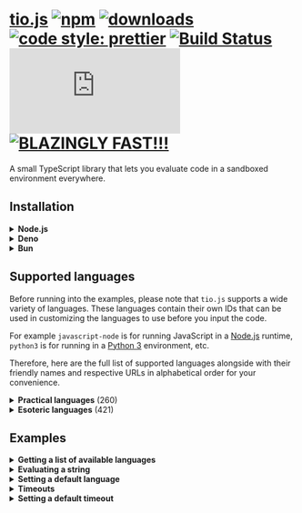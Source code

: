 # [tio.js][npm-url] [![npm][npm-image]][npm-url] [![downloads][downloads-image]][downloads-url] [![code style: prettier][prettier-image]][prettier-url] [![Build Status][ci-image]][ci-url] [![license][github-license-image]][github-license-url] [![BLAZINGLY FAST!!!][blazingly-fast-image]][blazingly-fast-url]

[npm-image]: https://img.shields.io/npm/v/tio.js.svg?style=flat-square
[npm-url]: https://npmjs.org/package/tio.js
[downloads-image]: https://img.shields.io/npm/dm/tio.js.svg?style=flat-square
[downloads-url]: https://npmjs.org/package/tio.js
[prettier-image]: https://img.shields.io/badge/code_style-prettier-ff69b4.svg?style=flat-square
[prettier-url]: https://github.com/prettier/prettier
[ci-image]: https://github.com/null8626/tio.js/workflows/CI/badge.svg
[ci-url]: https://github.com/null8626/tio.js/actions/workflows/CI.yml
[github-license-image]: https://img.shields.io/npm/l/tio.js?style=flat-square
[github-license-url]: https://github.com/null8626/tio.js/blob/master/LICENSE
[blazingly-fast-image]: https://img.shields.io/badge/speed-BLAZINGLY%20FAST!!!%20%F0%9F%94%A5%F0%9F%9A%80%F0%9F%92%AA%F0%9F%98%8E-brightgreen.svg?style=flat-square
[blazingly-fast-url]: https://twitter.com/acdlite/status/974390255393505280

A small TypeScript library that lets you evaluate code in a sandboxed environment everywhere.

## Installation

<details>
<summary><b>Node.js</b></summary>

In your shell:

```console
$ npm install tio.js
```

In your code:

```js
import tio from 'tio.js'
```

</details>
<details>
<summary><b>Deno</b></summary>

In your code:

```js
import tio from 'npm:tio.js'
```

</details>
<details>
<summary><b>Bun</b></summary>

In your shell:

```console
$ bun install tio.js
```

In your code:

```js
import tio from 'tio.js'
```

</details>

## Supported languages

Before running into the examples, please note that `tio.js` supports a wide variety of languages. These languages contain their own IDs that can be used in customizing the languages to use before you input the code.

For example `javascript-node` is for running JavaScript in a [Node.js](https://nodejs.org) runtime, `python3` is for running in a [Python 3](https://docs.python.org/3/) environment, etc.

Therefore, here are the full list of supported languages alongside with their friendly names and respective URLs in alphabetical order for your convenience.

<details>
<summary><b>Practical languages</b> (260)</summary>

| ID | Name |
|---|---|
| `abc` | [ABC](https://homepages.cwi.nl/~steven/abc/) |
| `abc-assembler` | [ABC-assembler](https://github.com/Ourous/abc-wrapper-linux) |
| `ada-gnat` | [Ada (GNAT)](https://www.gnu.org/software/gnat/) |
| `agda` | [Agda](http://wiki.portal.chalmers.se/agda) |
| `algol68g` | [ALGOL 68 (Genie)](https://jmvdveer.home.xs4all.nl/algol.html) |
| `aliceml` | [Alice ML](https://github.com/aliceml/aliceml) |
| `apl-dyalog` | [APL (Dyalog Unicode)](https://www.dyalog.com/) |
| `apl-dyalog-classic` | [APL (Dyalog Classic)](https://www.dyalog.com/) |
| `apl-dyalog-extended` | [APL (Dyalog Extended)](https://github.com/abrudz/dyalog-apl-extended) |
| `apl-dzaima` | [APL (dzaima/APL)](https://github.com/dzaima/APL) |
| `apl-ngn` | [APL (ngn/apl)](https://gitlab.com/n9n/apl) |
| `appleseed` | [Appleseed](https://github.com/dloscutoff/appleseed) |
| `asperix` | [ASPeRiX](https://github.com/TryItOnline/asperix) |
| `assembly-as` | [Assembly (as, x64, Linux)](https://sourceware.org/binutils/docs/as/index.html) |
| `assembly-fasm` | [Assembly (fasm, x64, Linux)](https://flatassembler.net/) |
| `assembly-gcc` | [Assembly (gcc, x64, Linux)](https://gcc.gnu.org/) |
| `assembly-jwasm` | [Assembly (JWasm, x64, Linux)](https://github.com/JWasm/JWasm) |
| `assembly-nasm` | [Assembly (nasm, x64, Linux)](http://www.nasm.us/) |
| `ats2` | [ATS2](https://sourceforge.net/projects/ats2-lang/) |
| `attache` | [Attache](https://github.com/ConorOBrien-Foxx/Attache) |
| `awk` | [AWK](https://www.gnu.org/software/gawk/manual/gawk.html) |
| `bash` | [Bash](https://www.gnu.org/software/bash/) |
| `bc` | [bc](https://www.gnu.org/software/bc/manual/html_mono/bc.html) |
| `beanshell` | [BeanShell](http://www.beanshell.org/) |
| `boo` | [Boo](http://boo-lang.org/) |
| `bosh` | [bosh](http://schilytools.sourceforge.net/bosh.html) |
| `bracmat` | [Bracmat](https://github.com/BartJongejan/Bracmat) |
| `brat` | [Brat](https://github.com/presidentbeef/brat) |
| `c-clang` | [C (clang)](http://clang.llvm.org/) |
| `c-gcc` | [C (gcc)](https://gcc.gnu.org/) |
| `c-tcc` | [C (tcc)](http://savannah.nongnu.org/projects/tinycc) |
| `caboose` | [Caboose](https://github.com/CabooseLang/Caboose) |
| `cakeml` | [CakeML](https://cakeml.org/) |
| `calc2` | [calc (TTK)](http://ciar.org/ttk/codecloset/calc/) |
| `ceylon` | [Ceylon](https://ceylon-lang.org/) |
| `charm` | [Charm](https://github.com/Aearnus/charm) |
| `chapel` | [Chapel](http://chapel.cray.com/) |
| `checkedc` | [Checked C](https://github.com/Microsoft/checkedc) |
| `cheddar` | [Cheddar](http://cheddar.vihan.org/) |
| `cil-mono` | [CIL (Mono IL assembler)](http://www.mono-project.com/docs/tools+libraries/tools/monodis/) |
| `cixl` | [cixl](https://github.com/basic-gongfu/cixl) |
| `clean` | [Clean](https://github.com/Ourous/curated-clean-linux) |
| `clips` | [CLIPS](http://www.clipsrules.net/) |
| `clisp` | [Common Lisp](http://www.clisp.org/) |
| `clojure` | [Clojure](https://clojure.org/) |
| `cobol-gnu` | [COBOL (GNU)](https://sourceforge.net/projects/open-cobol/) |
| `cobra` | [Cobra](http://cobra-language.com/) |
| `coconut` | [Coconut](http://coconut-lang.org/) |
| `coffeescript` | [CoffeeScript 1](http://coffeescript.org/) |
| `coffeescript2` | [CoffeeScript 2](http://coffeescript.org/) |
| `cpp-clang` | [C++ (clang)](http://clang.llvm.org/) |
| `cpp-gcc` | [C++ (gcc)](https://gcc.gnu.org/) |
| `cpy` | [CPY](https://github.com/vrsperanza/CPY) |
| `cryptol` | [Cryptol](https://www.cryptol.net/) |
| `crystal` | [Crystal](https://crystal-lang.org) |
| `cs-core` | [C# (.NET Core)](https://www.microsoft.com/net/core/platform) |
| `cs-csc` | [C# (Visual C# Compiler)](http://www.mono-project.com/docs/about-mono/releases/5.0.0/#csc) |
| `cs-csi` | [C# (Visual C# Interactive Compiler)](http://www.mono-project.com/docs/about-mono/releases/5.0.0/#csc) |
| `cs-mono` | [C# (Mono C# compiler)](http://www.mono-project.com/docs/about-mono/languages/csharp/) |
| `cs-mono-shell` | [C# (Mono C# Shell)](http://www.mono-project.com/docs/tools+libraries/tools/repl/) |
| `curry-pakcs` | [Curry (PAKCS)](https://www.informatik.uni-kiel.de/~pakcs/) |
| `curry-sloth` | [Curry (Sloth)](http://babel.ls.fi.upm.es/research/Sloth/) |
| `cyclone` | [Cyclone](http://cyclone.thelanguage.org/) |
| `d` | [D](https://dlang.org/) |
| `dafny` | [Dafny](https://github.com/Microsoft/dafny) |
| `dart` | [Dart](https://www.dartlang.org/) |
| `dash` | [Dash](https://wiki.debian.org/Shell) |
| `dc` | [dc](https://www.gnu.org/software/bc/manual/dc-1.05/html_mono/dc.html) |
| `dg` | [dg](https://pyos.github.io/dg/) |
| `dscript` | [DScript](https://github.com/ConorOBrien-Foxx/DScript) |
| `ec` | [eC](https://ecere.org/) |
| `ecpp-c` | [ecpp + C (gcc)](https://github.com/aaronryank/ecpp) |
| `ecpp-cpp` | [ecpp + C++ (gcc)](https://github.com/aaronryank/ecpp) |
| `dyvil` | [Dyvil](https://github.com/dyvil/dyvil) |
| `ed` | [ed](https://www.gnu.org/software/ed/) |
| `egel` | [Egel](https://github.com/egel-lang/egel) |
| `elf` | [ELF (x86/x64, Linux)](https://refspecs.linuxfoundation.org/elf/elf.pdf) |
| `elixir` | [Elixir](https://elixir-lang.org/) |
| `emacs-lisp` | [Emacs Lisp](https://www.gnu.org/software/emacs/manual/eintr.html) |
| `erlang-escript` | [Erlang (escript)](http://erlang.org/doc/man/escript.html) |
| `es` | [es](https://github.com/wryun/es-shell) |
| `euphoria3` | [Euphoria 3](http://rapideuphoria.com/index.html) |
| `euphoria4` | [Euphoria 4](https://openeuphoria.org) |
| `factor` | [Factor](https://factorcode.org/) |
| `fantom` | [Fantom](http://fantom.org/) |
| `farnsworth` | [Farnsworth](https://metacpan.org/pod/Language::Farnsworth) |
| `felix` | [Felix](https://github.com/felix-lang/felix) |
| `fish-shell` | [fish](https://fishshell.com/) |
| `focal` | [FOCAL-69](http://www.cozx.com/dpitts/) |
| `forth-gforth` | [Forth (gforth)](http://www.complang.tuwien.ac.at/forth/gforth/Docs-html/) |
| `fortran-gfortran` | [Fortran (GFortran)](https://gcc.gnu.org/fortran/) |
| `fs-core` | [F# (.NET Core)](https://www.microsoft.com/net/core/platform) |
| `fs-mono` | [F# (Mono)](http://www.mono-project.com/) |
| `funky` | [Funky](https://github.com/TehFlaminTaco/Funky) |
| `funky2` | [Funky 2](https://github.com/TehFlaminTaco/Funky2) |
| `gap` | [GAP](https://www.gap-system.org/) |
| `gema` | [Gema](http://gema.sourceforge.net/) |
| `gnuplot` | [gnuplot](http://www.gnuplot.info/) |
| `go` | [Go](https://golang.org/) |
| `granule` | [Granule](https://github.com/granule-project/granule) |
| `groovy` | [Groovy](http://groovy-lang.org/) |
| `gwion` | [Gwion](https://github.com/fennecdjay/gwion) |
| `hades` | [HadesLang](https://github.com/Azer0s/HadesLang) |
| `haskell` | [Haskell](https://www.haskell.org/) |
| `haskell-gofer` | [Haskell 1.2 (Gofer)](https://github.com/stasoid/Gofer) |
| `haskell-hugs` | [Haskell 98 (Hugs)](https://www.haskell.org/hugs) |
| `haskell-literate` | [Literate Haskell](https://www.haskell.org/onlinereport/literate.html) |
| `haxe` | [Haxe](https://haxe.org) |
| `hobbes` | [Hobbes](https://github.com/Morgan-Stanley/hobbes) |
| `huginn` | [Huginn](https://huginn.org/) |
| `hy` | [Hy](http://hylang.org/) |
| `icon` | [Icon](https://github.com/gtownsend/icon) |
| `idris` | [Idris](https://www.idris-lang.org/) |
| `ink` | [ink](https://github.com/inkle/ink) |
| `io` | [Io](http://iolanguage.org/) |
| `j` | [J](http://jsoftware.com/) |
| `jq` | [jq](https://stedolan.github.io/jq/) |
| `jx` | [Jx](http://www.2bestsystems.com/foundation/j/jx1/) |
| `java-jdk` | [Java (JDK)](http://jdk.java.net/) |
| `java-openjdk` | [Java (OpenJDK 8)](http://openjdk.java.net/) |
| `javascript-babel-node` | [JavaScript (Babel Node)](https://babeljs.io/) |
| `javascript-node` | [JavaScript (Node.js)](https://nodejs.org) |
| `javascript-spidermonkey` | [JavaScript (SpiderMonkey)](https://developer.mozilla.org/en-US/docs/Mozilla/Projects/SpiderMonkey/Releases/45) |
| `javascript-v8` | [JavaScript (V8)](https://v8.dev/) |
| `joy` | [Joy](http://www.latrobe.edu.au/humanities/research/research-projects/past-projects/joy-programming-language) |
| `julia` | [Julia 0.4](http://julialang.org/) |
| `julia1x` | [Julia 1.0](http://julialang.org/) |
| `julia5` | [Julia 0.5](http://julialang.org/) |
| `julia6` | [Julia 0.6](http://julialang.org/) |
| `julia7` | [Julia 0.7](http://julialang.org/) |
| `k-kona` | [K (Kona)](https://github.com/kevinlawler/kona) |
| `k-ngn` | [K (ngn/k)](https://bitbucket.org/ngn/k) |
| `k-ok` | [K (oK)](https://github.com/JohnEarnest/ok) |
| `koberi-c` | [Kobeři-C](https://github.com/fpeterek/Koberi-C) |
| `koka` | [Koka](https://github.com/koka-lang/koka) |
| `kotlin` | [Kotlin](https://kotlinlang.org) |
| `ksh` | [ksh](http://www.kornshell.com/) |
| `lean` | [Lean](https://leanprover.github.io/) |
| `lily` | [Lily](http://fascinatedbox.github.io/lily/) |
| `llvm` | [LLVM IR](http://llvm.org/docs/LangRef.html) |
| `lua` | [Lua](https://www.lua.org/) |
| `lua-luajit` | [Lua (LuaJIT)](https://luajit.org/) |
| `lua-openresty` | [Lua (OpenResty)](https://openresty.org/en/) |
| `m4` | [M4](https://www.gnu.org/software/m4/m4.html) |
| `make` | [Make](https://www.gnu.org/software/make/) |
| `mamba` | [Mamba](https://github.com/Gelbpunkt/mamba-lang) |
| `mathematica` | [Wolfram Language (Mathematica)](https://www.wolfram.com/wolframscript/) |
| `mathics` | [Mathics](http://mathics.github.io/) |
| `maxima` | [Maxima](http://maxima.sourceforge.net/) |
| `moonscript` | [Moonscript](https://moonscript.org) |
| `mouse` | [Mouse-79](http://mouse.davidgsimpson.com/mouse79/) |
| `mouse2002` | [Mouse-2002](http://mouse.davidgsimpson.com/mouse2002/) |
| `mouse83` | [Mouse-83](http://mouse.davidgsimpson.com/mouse83/) |
| `mumps` | [MUMPS](http://www.cs.uni.edu/~okane/) |
| `my-basic` | [MY-BASIC](https://github.com/paladin-t/my_basic) |
| `nial` | [Nial](https://github.com/danlm/QNial7) |
| `nim` | [Nim](http://nim-lang.org/) |
| `oberon-07` | [Oberon-07](https://miasap.se/obnc/) |
| `object-pascal-fpc` | [Object Pascal (FPC)](https://www.freepascal.org/) |
| `objective-c-clang` | [Objective-C (clang)](http://clang.llvm.org/) |
| `objective-c-gcc` | [Objective-C (gcc)](https://gcc.gnu.org/onlinedocs/gcc-7.1.0/gcc/Objective-C.html) |
| `occam-pi` | [occam-pi](http://projects.cs.kent.ac.uk/projects/kroc/trac/) |
| `ocaml` | [OCaml](http://www.ocaml.org/) |
| `octave` | [Octave](https://www.gnu.org/software/octave/) |
| `odin` | [Odin](https://github.com/odin-lang/Odin) |
| `osh` | [OSH](https://www.oilshell.org/) |
| `pari-gp` | [Pari/GP](http://pari.math.u-bordeaux.fr/) |
| `pascal-fpc` | [Pascal (FPC)](https://www.freepascal.org/) |
| `perl4` | [Perl 4](https://www.perl.org/) |
| `perl5` | [Perl 5](https://www.perl.org/) |
| `perl5-cperl` | [Perl 5 (cperl)](http://perl11.org/cperl/) |
| `perl6` | [Perl 6](https://github.com/nxadm/rakudo-pkg) |
| `perl6-niecza` | [Perl 6 (Niecza)](https://github.com/sorear/niecza) |
| `phoenix` | [Phoenix](https://github.com/senselogic/PHOENIX) |
| `php` | [PHP](https://php.net/) |
| `physica` | [Physica](https://github.com/Mr-Xcoder/Physica) |
| `picolisp` | [PicoLisp](http://picolisp.com/) |
| `pike` | [Pike](https://pike.lysator.liu.se/) |
| `pilot-pspilot` | [PILOT (psPILOT)](https://github.com/FreeTrav/psPILOT) |
| `pilot-rpilot` | [PILOT (RPilot)](https://github.com/TryItOnline/pilot-rpilot) |
| `pony` | [Pony](https://www.ponylang.org/) |
| `positron` | [Positron](https://github.com/alexander-liao/positron) |
| `postscript-xpost` | [PostScript (xpost)](https://github.com/luser-dr00g/xpost) |
| `powershell` | [PowerShell](https://github.com/TryItOnline/TioSetup/wiki/Powershell) |
| `powershell-core` | [PowerShell Core](https://github.com/PowerShell/PowerShell) |
| `prolog-ciao` | [Prolog (Ciao)](https://ciao-lang.org) |
| `prolog-swi` | [Prolog (SWI)](http://www.swi-prolog.org) |
| `proton` | [Proton](https://github.com/alexander-liao/proton) |
| `proton2` | [Proton 2.0](https://github.com/alexander-liao/proton-2.0) |
| `ps-core` | [P#](https://github.com/p-org/PSharp) |
| `pure` | [Pure](https://github.com/agraef/pure-lang) |
| `purescript` | [PureScript](http://www.purescript.org/) |
| `python1` | [Python 1](https://www.python.org/download/releases/1.6.1/) |
| `python2` | [Python 2](https://docs.python.org/2/) |
| `python2-cython` | [Python 2 (Cython)](http://cython.org/) |
| `python2-iron` | [Python 2 (IronPython)](http://ironpython.net) |
| `python2-jython` | [Python 2 (Jython)](http://www.jython.org) |
| `python2-pypy` | [Python 2 (PyPy)](http://pypy.org/) |
| `python3` | [Python 3](https://docs.python.org/3/) |
| `python38pr` | [Python 3.8 (pre-release)](https://docs.python.org/3.8/) |
| `python3-cython` | [Python 3 (Cython)](http://cython.org/) |
| `python3-pypy` | [Python 3 (PyPy)](http://pypy.org/) |
| `python3-stackless` | [Python 3 (Stackless)](https://github.com/stackless-dev/stackless) |
| `qs-core` | [Q#](https://docs.microsoft.com/en-us/quantum/quantum-qr-intro?view=qsharp-preview) |
| `r` | [R](https://www.r-project.org/) |
| `racket` | [Racket](https://racket-lang.org/) |
| `rad` | [RAD](https://bitbucket.org/zacharyjtaylor/rad) |
| `rapira` | [Rapira](https://github.com/freeduke33/rerap2) |
| `reason` | [Reason](https://reasonml.github.io) |
| `rebol` | [REBOL](http://www.rebol.com/) |
| `rebol3` | [REBOL 3](http://www.rebol.com/rebol3/) |
| `red` | [Red](http://www.red-lang.org) |
| `rexx` | [Rexx (Regina)](http://www.rexx.org/) |
| `ring` | [Ring](https://github.com/ring-lang/ring) |
| `rk` | [rk](https://github.com/aaronryank/rk-lang) |
| `roda` | [Röda](https://github.com/fergusq/roda) |
| `ruby` | [Ruby](https://www.ruby-lang.org/) |
| `rust` | [Rust](https://www.rust-lang.org/) |
| `scala` | [Scala](http://www.scala-lang.org/) |
| `scheme-chez` | [Chez Scheme](https://cisco.github.io/ChezScheme/) |
| `scheme-chicken` | [CHICKEN Scheme](https://www.call-cc.org/) |
| `scheme-gambit` | [Gambit Scheme (gsi)](http://gambitscheme.org) |
| `scheme-guile` | [Guile](https://www.gnu.org/software/guile/) |
| `sed` | [sed 4.2.2](https://www.gnu.org/software/sed/) |
| `sed-gnu` | [sed](https://www.gnu.org/software/sed/) |
| `sfk` | [sfk](http://stahlworks.com/dev/swiss-file-knife.html) |
| `shnap` | [Shnap](https://github.com/ShnapLang/Shnap) |
| `sidef` | [Sidef](https://github.com/trizen/sidef) |
| `simula` | [Simula (cim)](https://directory.fsf.org/wiki/Cim) |
| `sisal` | [SISAL](https://github.com/TryItOnline/sisalc) |
| `sml-mlton` | [Standard ML (MLton)](http://www.mlton.org/) |
| `snobol4` | [SNOBOL4 (CSNOBOL4)](http://www.snobol4.org/csnobol4/) |
| `spim` | [Assembly (MIPS, SPIM)](https://github.com/TryItOnline/spim) |
| `sqlite` | [SQLite](https://www.sqlite.org/) |
| `squirrel` | [Squirrel](http://www.squirrel-lang.org/) |
| `stacked` | [Stacked](https://github.com/ConorOBrien-Foxx/stacked) |
| `swift4` | [Swift](https://developer.apple.com/swift/) |
| `tcl` | [Tcl](http://tcl.tk/) |
| `tcsh` | [tcsh](http://www.tcsh.org/) |
| `templat` | [TemplAt](https://github.com/ConorOBrien-Foxx/Attache/blob/master/TemplAt.md) |
| `typescript` | [TypeScript](https://www.typescriptlang.org) |
| `ubasic` | [uBASIC](https://github.com/EtchedPixels/ubasic) |
| `ursala` | [Ursala](https://github.com/stasoid/Ursala) |
| `vala` | [Vala](https://wiki.gnome.org/Projects/Vala) |
| `vb-core` | [Visual Basic .NET (.NET Core)](https://www.microsoft.com/net/core/platform) |
| `visual-basic-net-mono` | [Visual Basic .NET (Mono)](http://www.mono-project.com/docs/about-mono/languages/visualbasic/) |
| `visual-basic-net-vbc` | [Visual Basic .NET (VBC)](http://www.mono-project.com/docs/about-mono/releases/5.12.0/#vbnet-compiler) |
| `vlang` | [V (vlang.io)](https://vlang.io) |
| `vsl` | [VSL](https://github.com/vsl-lang/VSL) |
| `wasm` | [WebAssembly (WaWrapper)](https://github.com/TryItOnline/wawrapper) |
| `wren` | [Wren](https://github.com/munificent/wren) |
| `yabasic` | [Yabasic](http://www.yabasic.de) |
| `yash` | [yash](https://yash.osdn.jp) |
| `ybc` | [B (ybc)](https://github.com/Leushenko/ybc) |
| `z3` | [Z3](https://github.com/Z3Prover/z3) |
| `zephyr` | [Zephyr](https://github.com/dloscutoff/zephyr) |
| `zig` | [Zig](https://ziglang.org/) |
| `zkl` | [zkl](http://www.zenkinetic.com/zkl.html) |
| `zoidberg` | [Zoidberg](https://metacpan.org/pod/Zoidberg) |
| `zsh` | [Zsh](https://www.zsh.org/) |

</summary>
</details>
<details>
<summary><b>Esoteric languages</b> (421)</summary>

| ID | Name |
|---|---|
| `4` | [4](https://github.com/urielieli/py-four) |
| `7` | [7](https://esolangs.org/wiki/7) |
| `33` | [33](https://github.com/TheOnlyMrCat/33) |
| `99` | [99](https://github.com/TryItOnline/99) |
| `05ab1e` | [05AB1E (legacy)](https://github.com/Adriandmen/05AB1E/tree/fb4a2ce2bce6660e1a680a74dd61b72c945e6c3b) |
| `1l-a` | [1L_a](https://github.com/TryItOnline/1L_a) |
| `1l-aoi` | [1L_AOI](https://github.com/stasoid/1L_AOI) |
| `2dfuck` | [2DFuck](https://gitlab.com/TheWastl/2DFuck) |
| `2l` | [2L](https://github.com/TryItOnline/2L) |
| `2sable` | [2sable](https://github.com/Adriandmen/2sable) |
| `3var` | [3var](https://esolangs.org/wiki/3var) |
| `a-gram` | [a-gram](https://github.com/p1xels/a-gram) |
| `a-pear-tree` | [A Pear Tree](https://esolangs.org/wiki/A_Pear_Tree) |
| `accbb` | [Acc!!](https://github.com/dloscutoff/Esolangs/tree/master/Acc!!) |
| `aceto` | [Aceto](https://github.com/aceto/aceto) |
| `actually` | [Actually](https://github.com/Mego/Seriously) |
| `adapt` | [Adapt](https://github.com/cairdcoinheringaahing/adapt) |
| `addpp` | [Add++](https://github.com/cairdcoinheringaahing/AddPlusPlus) |
| `adjust` | [ADJUST](https://github.com/TryItOnline/adjust) |
| `agony` | [Agony](https://github.com/royvanrijn/JAgony) |
| `ahead` | [Ahead](https://github.com/ajc2/ahead) |
| `aheui` | [Aheui (esotope)](https://github.com/aheui/pyaheui) |
| `alchemist` | [Alchemist](https://github.com/bforte/Alchemist) |
| `alice` | [Alice](https://github.com/m-ender/alice) |
| `alice-bob` | [Alice & Bob](https://github.com/bforte/alice-bob) |
| `alphabeta` | [AlphaBeta](https://github.com/TryItOnline/alphabeta) |
| `alphabetti-spaghetti` | [Alphabetti spaghetti](https://github.com/stasoid/Alphabetti-spaghetti) |
| `alphuck` | [Alphuck](https://github.com/TryItOnline/brainfuck) |
| `alumin` | [Alumin](https://github.com/ConorOBrien-Foxx/Alumin) |
| `amnesiac-from-minsk` | [The Amnesiac From Minsk](https://github.com/pavelbraginskiy/TheAmnesiacFromMinsk) |
| `ante` | [Ante](https://github.com/michaeldv/ante) |
| `anyfix` | [anyfix](https://github.com/alexander-liao/anyfix) |
| `arble` | [ARBLE](https://github.com/TehFlaminTaco/ARBLE) |
| `archway` | [Archway](https://github.com/TryItOnline/archway) |
| `archway2` | [Archway2](https://github.com/TryItOnline/archway) |
| `arcyou` | [Arcyóu](https://github.com/Nazek42/arcyou) |
| `arnoldc` | [ArnoldC](https://lhartikk.github.io/ArnoldC/) |
| `asciidots` | [AsciiDots](https://github.com/aaronduino/asciidots) |
| `aubergine` | [Aubergine](https://esolangs.org/wiki/Aubergine) |
| `axo` | [axo](https://esolangs.org/wiki/Axo) |
| `backhand` | [Backhand](https://github.com/GuyJoKing/Backhand) |
| `bctbww` | [Bitwise Cyclic Tag But Way Worse](https://github.com/MilkyWay90/Bitwise-Cyclic-Tag-But-Way-Worse) |
| `bctbww2` | [Bitwise Cyclic Tag But Way Worse 2.0](https://github.com/MilkyWay90/Bitwise-Cyclic-Tag-But-Way-Worse) |
| `beam` | [Beam](https://github.com/ETHproductions/beam-js) |
| `bean` | [Bean](https://github.com/patrickroberts/bean) |
| `beatnik` | [Beatnik](https://esolangs.org/wiki/Beatnik) |
| `beeswax` | [Beeswax](https://github.com/m-lohmann/BeeswaxEsolang.jl) |
| `befunge` | [Befunge-93](https://github.com/catseye/Befunge-93) |
| `befunge-93-fbbi` | [Befunge-93 (FBBI)](https://github.com/catseye/FBBI) |
| `befunge-93-mtfi` | [Befunge-93 (MTFI)](https://github.com/TryItOnline/befunge-97-mtfi) |
| `befunge-93-pyfunge` | [Befunge-93 (PyFunge)](https://pythonhosted.org/PyFunge/) |
| `befunge-96-mtfi` | [Befunge-96 (MTFI)](https://github.com/TryItOnline/befunge-97-mtfi) |
| `befunge-97-mtfi` | [Befunge-97 (MTFI)](https://github.com/TryItOnline/befunge-97-mtfi) |
| `befunge-98` | [Befunge-98 (FBBI)](https://github.com/catseye/FBBI) |
| `befunge-98-pyfunge` | [Befunge-98 (PyFunge)](https://pythonhosted.org/PyFunge/) |
| `bit` | [Bit](https://github.com/FireCubez/bit) |
| `bitbitjump` | [BitBitJump](https://github.com/TryItOnline/bitbitjump) |
| `bitch` | [bitch](https://github.com/Helen0903/bitch) |
| `bitch-bith` | [bitch (bit-h)](https://github.com/int-e/bits/tree/master/hs) |
| `bitch-shifty` | [bitch (shifty)](https://github.com/int-e/bits/tree/master/cc) |
| `bitchanger` | [BitChanger](https://github.com/TryItOnline/bitchanger) |
| `bitcycle` | [BitCycle](https://github.com/dloscutoff/esolangs/tree/master/BitCycle) |
| `bitwise` | [Bitwise](https://github.com/aaronryank/bitwise) |
| `blak` | [Black (blak)](https://github.com/TryItOnline/blak) |
| `blc` | [Binary Lambda Calculus](https://tromp.github.io/cl/cl.html) |
| `boolfuck` | [Boolfuck](https://github.com/TryItOnline/boolfuck) |
| `bot-engine` | [Bot Engine](https://github.com/SuperJedi224/Bot-Engine) |
| `brachylog` | [Brachylog v1](https://github.com/JCumin/Brachylog/releases) |
| `brachylog2` | [Brachylog](https://github.com/JCumin/Brachylog) |
| `braille` | [Braille](https://github.com/TryItOnline/braille) |
| `brain-flak` | [Brain-Flak](https://github.com/DJMcMayhem/Brain-Flak) |
| `brainbash` | [Brainbash](https://github.com/ConorOBrien-Foxx/Brainbash) |
| `brainbool` | [brainbool](https://github.com/TryItOnline/brainfuck) |
| `brainflump` | [BrainFlump](https://github.com/dylanrenwick/BrainFlump) |
| `brainfuck` | [brainfuck](https://github.com/TryItOnline/brainfuck) |
| `braingolf` | [Braingolf](https://github.com/dylanrenwick/braingolf) |
| `brainhack` | [Brain-Flak (BrainHack)](https://github.com/Flakheads/BrainHack) |
| `brainlove` | [Brainlove](https://github.com/TryItOnline/brainfuck) |
| `brainspace` | [BrainSpace](https://code.google.com/archive/p/brainspace/) |
| `brian-chuck` | [Brian & Chuck](https://github.com/m-ender/brian-chuck) |
| `broccoli` | [Broccoli](https://github.com/broccoli-lang/broccoli) |
| `bubblegum` | [Bubblegum](https://esolangs.org/wiki/Bubblegum) |
| `burlesque` | [Burlesque](https://github.com/FMNSSun/Burlesque) |
| `buzzfizz` | [BuzzFizz](https://esolangs.org/wiki/BuzzFizz) |
| `bwfuckery` | [Bitwise Fuckery](https://github.com/cairdcoinheringaahing/Bitwise-Fuckery) |
| `canvas` | [Canvas](https://github.com/dzaima/Canvas) |
| `cardinal` | [Cardinal](https://www.esolangs.org/wiki/Cardinal) |
| `carol-dave` | [Carol & Dave](https://github.com/bforte/carol-dave) |
| `carrot` | [Carrot](https://github.com/kritixilithos/Carrot) |
| `cascade` | [Cascade](https://github.com/GuyJoKing/Cascade) |
| `catholicon` | [Catholicon](https://github.com/okx-code/Catholicon) |
| `cauliflower` | [Cauliflower](https://github.com/broccoli-lang/broccoli) |
| `ceres` | [Ceres](https://github.com/alexander-liao/ceres) |
| `chain` | [Chain](https://github.com/ConorOBrien-Foxx/Chain) |
| `chef` | [Chef](http://search.cpan.org/~smueller/Acme-Chef/) |
| `changeling` | [Changeling](https://github.com/DennisMitchell/shapescript) |
| `charcoal` | [Charcoal](https://github.com/somebody1234/Charcoal) |
| `check` | [Check](https://github.com/ScratchMan544/check-lang) |
| `chip` | [Chip](https://github.com/Phlarx/chip) |
| `cinnamon-gum` | [Cinnamon Gum](https://github.com/quartata/cinnamon-gum) |
| `cjam` | [CJam](https://sourceforge.net/p/cjam) |
| `clam` | [Clam](https://github.com/dylanrenwick/Clam) |
| `commata` | [,,,](https://github.com/totallyhuman/commata) |
| `commentator` | [Commentator](https://github.com/cairdcoinheringaahing/Commentator) |
| `commercial` | [Commercial](https://github.com/TryItOnline/commercial) |
| `condit` | [Condit](https://github.com/TryItOnline/condit) |
| `convex` | [Convex](https://github.com/GamrCorps/Convex) |
| `cood` | [Cood](https://github.com/jesobreira/cood/tree/php-interpreter) |
| `corea` | [Corea](https://github.com/ConorOBrien-Foxx/Corea) |
| `cow` | [COW](https://bigzaphod.github.io/COW/) |
| `cquents` | [cQuents](https://github.com/stestoltz/cQuents) |
| `crayon` | [Crayon](https://github.com/ETHproductions/crayon) |
| `csl` | [CSL](https://github.com/jammy-dodgers/CSL) |
| `cubically` | [Cubically](https://github.com/aaronryank/cubically) |
| `cubix` | [Cubix](https://github.com/ETHproductions/cubix) |
| `curlyfrick` | [Curlyfrick](https://github.com/JonoCode9374/CFEsolang) |
| `cy` | [Cy](https://github.com/cyoce/Cy) |
| `d2` | [D2](https://github.com/ConorOBrien-Foxx/Attache/blob/master/D2.md) |
| `deadfish-` | [Deadfish~](https://github.com/TryItOnline/deadfish-) |
| `decimal` | [Decimal](https://github.com/aaronryank/Decimal) |
| `delimit` | [Del|m|t](https://github.com/MistahFiggins/Delimit) |
| `deorst` | [Deorst](https://github.com/cairdcoinheringaahing/Deorst) |
| `dirty` | [Dirty](https://github.com/Ourous/dirty) |
| `detour` | [Detour](https://github.com/cyoce/detour) |
| `dobela` | [DOBELA](https://deewiant.iki.fi/projects/dobelx64/) |
| `dobela-dobcon` | [DOBELA (dobcon)](https://github.com/stasoid/DOBELA) |
| `dodos` | [Dodos](https://github.com/DennisMitchell/dodos) |
| `dreaderef` | [Dreaderef](https://github.com/ScratchMan544/Dreaderef) |
| `drive-in-window` | [Drive-In Window](https://github.com/TryItOnline/drive-in-window) |
| `dstack` | [DStack](https://github.com/alejandrocoria/DStack) |
| `eacal` | [eacal](https://github.com/ConorOBrien-Foxx/eacal) |
| `ecndpcaalrlp` | [!@#$%^&*()_+](https://github.com/ConorOBrien-Foxx/ecndpcaalrlp) |
| `element` | [Element](https://github.com/PhiNotPi/Element) |
| `elvm-ir` | [ELVM-IR](https://github.com/shinh/elvm) |
| `emmental` | [Emmental](https://github.com/catseye/Emmental) |
| `emoji` | [Emoji](https://esolangs.org/wiki/Emoji) |
| `emoji-gramming` | [Emoji-gramming](https://github.com/TryItOnline/Emoji-gramming) |
| `emojicode` | [Emojicode 0.5](http://www.emojicode.org/) |
| `emojicode6` | [Emojicode](http://www.emojicode.org/) |
| `emojicoder` | [EmojiCoder](https://github.com/TryItOnline/EmojiCoder) |
| `emotifuck` | [emotifuck](https://github.com/Romulus10/emotif___) |
| `emotinomicon` | [Emotinomicon](https://github.com/ConorOBrien-Foxx/Emotinomicon) |
| `empty-nest` | [(())](https://esolangs.org/wiki/(())) |
| `enlist` | [Enlist](https://github.com/alexander-liao/enlist) |
| `esopunk` | [ESOPUNK](https://gitlab.com/Blacksilver/pyesopunk) |
| `eta` | [ETA](http://www.miketaylor.org.uk/tech/eta/doc/) |
| `evil` | [evil](https://web.archive.org/web/20070103000858/www1.pacific.edu/~twrensch/evil/index.html) |
| `explode` | [Explode](https://github.com/stestoltz/Explode) |
| `extended-brainfuck-type-i` | [Extended Brainfuck Type I](https://github.com/TryItOnline/brainfuck) |
| `extrac` | [ExtraC](https://github.com/ConorOBrien-Foxx/extrac) |
| `face` | [face](https://github.com/KeyboardFire/face) |
| `false` | [FALSE](https://github.com/somebody1234/FALSE) |
| `fernando` | [FerNANDo](https://esolangs.org/wiki/FerNANDo) |
| `feu` | [FEU](https://github.com/TryItOnline/feu) |
| `fimpp` | [FIM++](https://github.com/avian2/fimpp) |
| `fish` | [><>](https://esolangs.org/wiki/Fish) |
| `fission` | [Fission](https://github.com/C0deH4cker/Fission) |
| `fission2` | [Fission 2](https://github.com/C0deH4cker/Fission) |
| `flipbit` | [Flipbit](https://github.com/cairdcoinheringaahing/Flipbit) |
| `floater` | [Floater](https://github.com/Zom-B/Floater) |
| `flobnar` | [Flobnar](https://github.com/Reconcyl/flobnar) |
| `foam` | [Foam](https://github.com/Reconcyl/foam-lang) |
| `foo` | [Foo](https://esolangs.org/wiki/Foo) |
| `forget` | [Forget](https://github.com/BenjaminUrquhart/Forget) |
| `forked` | [Forked](https://github.com/aaronryank/Forked) |
| `forte` | [Forte](https://github.com/judofyr/forter) |
| `fourier` | [Fourier](https://github.com/beta-decay/Fourier) |
| `fractran` | [FRACTRAN](https://github.com/DennisMitchell/ffi) |
| `fueue` | [Fueue](https://github.com/TryItOnline/fueue) |
| `funciton` | [Funciton](https://github.com/Timwi/Funciton) |
| `functoid` | [Functoid](https://github.com/bforte/Functoid) |
| `fynyl` | [Fynyl](https://github.com/ConorOBrien-Foxx/Fynyl) |
| `gaia` | [Gaia](https://github.com/splcurran/Gaia) |
| `gaotpp` | [Gaot++](https://github.com/TryItOnline/gaotpp) |
| `geo` | [Geo](https://github.com/cairdcoinheringaahing/Orst-Geo) |
| `glypho` | [Glypho](https://web.archive.org/web/20060621185740/http://www4.ncsu.edu/~bcthomp2/glypho.txt) |
| `glypho-shorthand` | [Glypho (shorthand)](https://web.archive.org/web/20060621185740/http://www4.ncsu.edu/~bcthomp2/glypho.txt) |
| `golfish` | [Gol><>](https://github.com/Sp3000/Golfish) |
| `golfscript` | [GolfScript](http://www.golfscript.com/golfscript/) |
| `grass` | [Grass](https://github.com/TryItOnline/grass) |
| `grime` | [Grime](https://github.com/iatorm/grime) |
| `gs2` | [GS2](https://github.com/nooodl/gs2) |
| `hasm` | [hASM](https://github.com/pavelbraginskiy/hASM) |
| `haystack` | [Haystack](https://github.com/kade-robertson/haystack) |
| `hbcht` | [Half-Broken Car in Heavy Traffic](https://git.metanohi.name/hbcht.git/) |
| `hdbf` | [Hyper-Dimensional Brainfuck](https://github.com/Property404/hdbf) |
| `hexagony` | [Hexagony](https://github.com/m-ender/hexagony) |
| `hodor` | [Hodor](https://github.com/hummingbirdtech/hodor) |
| `homespring` | [Homespring](https://github.com/TryItOnline/homespring) |
| `hspal` | [Hexadecimal Stacking Pseudo-Assembly Language](https://github.com/ConorOBrien-Foxx/Hexadecimal-Stacking-Pseudo-Assembly-Language) |
| `husk` | [Husk](https://github.com/barbuz/Husk) |
| `i` | [I](https://github.com/mlochbaum/ILanguage) |
| `iag` | [iag](https://github.com/TryItOnline/iag) |
| `incident` | [Incident](https://github.com/TryItOnline/incident) |
| `intercal` | [INTERCAL](http://www.catb.org/~esr/intercal/) |
| `jael` | [JAEL](https://github.com/eduardoHoefel/JAEL) |
| `j-uby` | [J-uby](https://github.com/cyoce/J-uby) |
| `japt` | [Japt](https://github.com/ETHproductions/japt) |
| `jelly` | [Jelly](https://github.com/DennisMitchell/jelly) |
| `jellyfish` | [Jellyfish](https://github.com/iatorm/jellyfish) |
| `kavod` | [kavod](https://github.com/ConorOBrien-Foxx/kavod) |
| `keg` | [Keg](https://github.com/JonoCode9374/Keg) |
| `kipple-cipple` | [Kipple (cipple)](https://github.com/graue/esofiles/tree/master/kipple) |
| `klein` | [Klein](https://github.com/Wheatwizard/Klein) |
| `krrp` | [krrp](https://github.com/jfrech/krrp) |
| `l33t` | [l33t](https://github.com/TryItOnline/l33t) |
| `labyrinth` | [Labyrinth](https://github.com/m-ender/labyrinth) |
| `lmbm` | [Lean Mean Bean Machine](https://github.com/dylanrenwick/lmbm) |
| `lnusp` | [LNUSP](https://github.com/TryItOnline/lnusp) |
| `locksmith` | [Locksmith](https://github.com/ConorOBrien-Foxx/Locksmith) |
| `logicode` | [Logicode](https://github.com/LogicodeLang/Logicode) |
| `lolcode` | [LOLCODE](http://lolcode.org/) |
| `lost` | [Lost](https://github.com/Wheatwizard/Lost) |
| `lower` | [LOWER](https://github.com/ConorOBrien-Foxx/LOWER) |
| `ly` | [Ly](https://github.com/LyricLy/Ly) |
| `m` | [M](https://github.com/DennisMitchell/m) |
| `machinecode` | [MachineCode](https://github.com/aaronryank/MachineCode) |
| `malbolge` | [Malbolge](https://github.com/TryItOnline/malbolge) |
| `malbolge-unshackled` | [Malbolge Unshackled](https://github.com/TryItOnline/malbolge-unshackled) |
| `mariolang` | [MarioLANG](https://github.com/tomsmeding/MarioLANG) |
| `mascarpone` | [Mascarpone](https://github.com/catseye/Mascarpone) |
| `mathgolf` | [MathGolf](https://github.com/maxbergmark/mathgolf) |
| `matl` | [MATL](https://github.com/lmendo/MATL) |
| `maverick` | [Maverick](https://github.com/ConorOBrien-Foxx/Maverick) |
| `maybelater` | [MaybeLater](https://github.com/TehFlaminTaco/MaybeLater) |
| `memory-gap` | [Memory GAP](https://github.com/ConorOBrien-Foxx/memory-GAP) |
| `milambda` | [MiLambda](https://github.com/TryItOnline/MiLambda) |
| `milky-way` | [Milky Way](https://github.com/zachgates/Milky-Way) |
| `minefriff` | [MineFriff](https://github.com/JonoCode9374/Minefriff) |
| `minimal-2d` | [Minimal-2D](https://esolangs.org/wiki/Minimal-2D) |
| `miniml` | [miniML](https://github.com/feresum/acml) |
| `minkolang` | [Minkolang](https://github.com/elendiastarman/Minkolang) |
| `mirror` | [Mirror](https://github.com/alexander-liao/mirror) |
| `momema` | [Momema](https://github.com/ScratchMan544/momema) |
| `monkeys` | [Monkeys](https://github.com/TryItOnline/monkeys) |
| `moorhens` | [Moorhens](https://github.com/Wheatwizard/Moorhen/tree/v2.0-dev) |
| `mornington-crescent` | [Mornington Crescent](https://github.com/padarom/esoterpret) |
| `mu6` | [µ6](https://github.com/bforte/mu6) |
| `muriel` | [Muriel](https://github.com/catseye/Muriel) |
| `my` | [MY](https://bitbucket.org/zacharyjtaylor/my-language) |
| `nameless` | [nameless language](https://github.com/bforte/nameless-lang) |
| `nandy` | [Nandy](https://github.com/EdgyNerd/Nandy) |
| `nikud` | [Nikud](https://github.com/bary12/Nikud) |
| `neim` | [Neim](https://github.com/okx-code/Neim) |
| `neutrino` | [Neutrino](https://github.com/alexander-liao/neutrino) |
| `nhohnhehr` | [Nhohnhehr](https://github.com/catseye/Nhohnhehr) |
| `no` | [No](https://github.com/cairdcoinheringaahing/Uno-No) |
| `noether` | [Noether](https://github.com/beta-decay/Noether) |
| `nqt` | [NotQuiteThere](https://github.com/cairdcoinheringaahing/NotQuiteThere) |
| `ntfjc` | [NTFJ (NTFJC)](https://github.com/ConorOBrien-Foxx/ntfjc) |
| `numberwang` | [Numberwang](https://esolangs.org/wiki/Numberwang_(brainfuck_derivative)) |
| `oasis` | [Oasis](https://github.com/Adriandmen/Oasis) |
| `obcode` | [ObCode](https://gitlab.com/TheWastl/ObCode) |
| `ohm` | [Ohm](https://github.com/nickbclifford/Ohm/tree/v1) |
| `ohm2` | [Ohm v2](https://github.com/nickbclifford/Ohm) |
| `oml` | [OML](https://github.com/ConorOBrien-Foxx/OML) |
| `ooocode` | [oOo CODE](https://github.com/TryItOnline/brainfuck) |
| `oration` | [Oration](https://github.com/ConorOBrien-Foxx/Assorted-Programming-Languages/tree/master/oration) |
| `ork` | [ORK](https://github.com/TryItOnline/ork) |
| `orst` | [Orst](https://github.com/cairdcoinheringaahing/Orst-Geo) |
| `osabie` | [05AB1E](https://github.com/Adriandmen/05AB1E) |
| `pain-flak` | [Pain-Flak](https://github.com/Cis112233/Pain-Flak) |
| `paradoc` | [Paradoc](https://github.com/betaveros/paradoc) |
| `parenthesis-hell` | [Parenthesis Hell](https://github.com/qpliu/esolang/tree/master/ph) |
| `parenthetic` | [Parenthetic](https://github.com/cammckinnon/Parenthetic) |
| `path` | [PATH](https://sourceforge.net/projects/pathlang/) |
| `pbrain` | [pbrain](http://www.parkscomputing.com/applications/pbrain/) |
| `phooey` | [Phooey](https://github.com/ConorOBrien-Foxx/Phooey) |
| `piet` | [Piet](https://github.com/cincodenada/bertnase_npiet) |
| `pingpong` | [PingPong](https://github.com/graue/esofiles/tree/master/pingpong) |
| `pip` | [Pip](https://github.com/dloscutoff/pip) |
| `pixiedust` | [Pixiedust](https://github.com/The-Snide-Sniper/pixiedust) |
| `pl` | [pl](https://github.com/quartata/pl-lang) |
| `postl` | [PostL](https://github.com/alexander-liao/postfix-lang) |
| `prelude` | [Prelude](https://esolangs.org/wiki/Prelude) |
| `premier` | [Premier](https://github.com/ConorOBrien-Foxx/Premier) |
| `preproc` | [Preproc](https://gitlab.com/PavelBraginskiy/preproc) |
| `purple` | [Purple](https://esolangs.org/wiki/Purple) |
| `pushy` | [Pushy](https://github.com/FTcode/Pushy) |
| `puzzlang` | [Puzzlang](https://github.com/AndoDaan/EsotericLanguages/blob/master/Puzzlang/InPuzzlang.lua) |
| `pyke` | [Pyke](https://github.com/muddyfish/PYKE) |
| `pylons` | [Pylons](https://github.com/morganthrapp/Pylons-lang) |
| `pyn-tree` | [PynTree](https://github.com/alexander-liao/pyn-tree) |
| `pyon` | [Pyon](https://github.com/alexander-liao/pyon) |
| `pyramid-scheme` | [Pyramid Scheme](https://github.com/ConorOBrien-Foxx/Pyramid-Scheme) |
| `pyret` | [Pyret](https://www.pyret.org/) |
| `pyt` | [Pyt](https://github.com/mudkip201/pyt) |
| `pyth` | [Pyth](https://github.com/isaacg1/pyth) |
| `qqq` | [???](https://github.com/ararslan/qqq-lang) |
| `quadr` | [QuadR](https://github.com/abrudz/QuadRS) |
| `quadrefunge-97-mtfi` | [Quadrefunge-97 (MTFI)](https://github.com/TryItOnline/befunge-97-mtfi) |
| `quads` | [QuadS](https://github.com/abrudz/QuadRS) |
| `quarterstaff` | [Quarterstaff](https://github.com/Destructible-Watermelon/Quarterstaff) |
| `quintefunge-97-mtfi` | [Quintefunge-97 (MTFI)](https://github.com/TryItOnline/befunge-97-mtfi) |
| `rail` | [Rail](https://esolangs.org/wiki/Rail) |
| `random-brainfuck` | [Random Brainfuck](https://github.com/TryItOnline/brainfuck) |
| `re-direction` | [Re:direction](https://esolangs.org/wiki/Re:direction) |
| `recursiva` | [Recursiva](https://github.com/officialaimm/recursiva) |
| `reng` | [Reng](https://github.com/ConorOBrien-Foxx/Reng) |
| `reregex` | [ReRegex](https://github.com/TehFlaminTaco/ReRegex) |
| `res` | [res](https://github.com/A-ee/res) |
| `resplicate` | [ResPlicate](https://github.com/TryItOnline/ResPlicate) |
| `reticular` | [Reticular](https://github.com/ConorOBrien-Foxx/reticular) |
| `retina` | [Retina 0.8.2](https://github.com/m-ender/retina/wiki/The-Language/a950ad7d925ec9316e3e2fb2cf5d49fd15d23e3d) |
| `retina1` | [Retina](https://github.com/m-ender/retina/wiki/The-Language) |
| `return` | [RETURN](https://github.com/TryItOnline/return) |
| `rockstar` | [Rockstar](https://github.com/yanorestes/rockstar-py) |
| `roop` | [ROOP](https://github.com/alejandrocoria/ROOP) |
| `ropy` | [Ropy](https://github.com/TryItOnline/ropy) |
| `rotor` | [Rotor](https://github.com/quartata/rotor-lang) |
| `rprogn` | [RProgN](https://github.com/TehFlaminTaco/Reverse-Programmer-Notation) |
| `rprogn-2` | [RProgN 2](https://github.com/TehFlaminTaco/RProgN-2) |
| `runic` | [Runic Enchantments](https://github.com/Draco18s/RunicEnchantments/tree/Console) |
| `rutger` | [Rutger](https://github.com/cairdcoinheringaahing/Rutger) |
| `sad-flak` | [Sad-Flak](https://github.com/Destructible-Watermelon/Sad-Flak) |
| `sakura` | [Sakura](https://github.com/TryItOnline/sakura) |
| `sbf` | [Symbolic Brainfuck](https://github.com/KelsonBall/Esolangs.Sbf) |
| `seed` | [Seed](https://github.com/TryItOnline/seed) |
| `septefunge-97-mtfi` | [Septefunge-97 (MTFI)](https://github.com/TryItOnline/befunge-97-mtfi) |
| `seriously` | [Seriously](https://github.com/Mego/Seriously/tree/v1) |
| `sesos` | [Sesos](https://github.com/DennisMitchell/sesos) |
| `set` | [Set](https://github.com/somebody1234/Set) |
| `sexefunge-97-mtfi` | [Sexefunge-97 (MTFI)](https://github.com/TryItOnline/befunge-97-mtfi) |
| `shapescript` | [ShapeScript](https://github.com/DennisMitchell/shapescript) |
| `shortc` | [shortC](https://github.com/aaronryank/shortC) |
| `shove` | [Shove](https://github.com/TryItOnline/shove) |
| `shp` | [;#+](https://github.com/ConorOBrien-Foxx/shp) |
| `shtriped` | [Shtriped](https://github.com/HelkaHomba/shtriped) |
| `silos` | [S.I.L.O.S](https://github.com/rjhunjhunwala/S.I.L.O.S) |
| `silberjoder` | [Silberjoder](https://github.com/quintopia/Silberjoder) |
| `simplefunge` | [Simplefunge](https://github.com/TryItOnline/simplefunge) |
| `simplestack` | [Implicit](https://github.com/aaronryank/Implicit) |
| `simplex` | [Simplex](https://github.com/ConorOBrien-Foxx/Simplex) |
| `sisi` | [Sisi](https://github.com/dloscutoff/Esolangs/tree/master/Sisi) |
| `slashes` | [///](https://esolangs.org/wiki////) |
| `smbf` | [Self-modifying Brainfuck](https://soulsphere.org/hacks/smbf/) |
| `smol` | [smol](https://github.com/ConorOBrien-Foxx/smol) |
| `snails` | [Snails](https://github.com/feresum/PMA) |
| `snowman` | [Snowman](http://github.com/KeyboardFire/snowman-lang) |
| `snusp` | [SNUSP (Modular)](https://github.com/TryItOnline/snusp) |
| `snusp-bloated` | [SNUSP (Bloated)](https://github.com/TryItOnline/Bloated-SNUSP) |
| `snuspi` | [SNUSP (Snuspi)](https://github.com/graue/esofiles/tree/master/snusp) |
| `somme` | [Somme](https://github.com/ConorOBrien-Foxx/Somme) |
| `spaced` | [Spaced](https://github.com/ConorOBrien-Foxx/spaced) |
| `spl` | [Shakespeare Programming Language](https://github.com/TryItOnline/spl) |
| `spoon` | [Spoon](https://github.com/TryItOnline/spoon) |
| `stackcats` | [Stack Cats](https://github.com/m-ender/stackcats) |
| `starfish` | [*><>](https://github.com/redstarcoder/go-starfish) |
| `starry` | [Starry](https://esolangs.org/wiki/Starry) |
| `stax` | [Stax](https://github.com/tomtheisen/stax) |
| `stencil` | [Stencil](https://github.com/abrudz/Stencil) |
| `stones` | [Stones](https://github.com/cheezgi/stones) |
| `str` | [str](https://github.com/ConorOBrien-Foxx/str) |
| `straw` | [Straw](https://github.com/TryItOnline/straw) |
| `subskin` | [Subskin](https://github.com/TryItOnline/subskin) |
| `sumerian` | [Sumerian](https://github.com/beta-decay/Sumerian) |
| `supermariolang` | [SuperMarioLang](https://github.com/charliealejo/SuperMarioLang) |
| `superstack` | [Super Stack!](https://github.com/TryItOnline/superstack) |
| `surface` | [Surface](https://github.com/TryItOnline/surface) |
| `swap` | [Swap](https://github.com/splcurran/Swap) |
| `syms` | [Syms](https://github.com/CatsAreFluffy/syms) |
| `symbolic-python` | [Symbolic Python](https://github.com/FTcode/Symbolic-Python) |
| `taco` | [TacO](https://github.com/TehFlaminTaco/TacO) |
| `tampio` | [Tampio (functional)](https://github.com/fergusq/tampio/tree/functional) |
| `tampioi` | [Tampio (imperative)](https://github.com/fergusq/tampio) |
| `tamsin` | [Tamsin](https://github.com/catseye/Tamsin) |
| `tapebagel` | [TapeBagel](https://github.com/TryItOnline/tapebagel) |
| `taxi` | [Taxi](https://bigzaphod.github.io/Taxi/) |
| `templates` | [Templates Considered Harmful](https://github.com/feresum/tmp-lang) |
| `thing` | [Thing](https://gitlab.com/gnu-nobody/Thinglang) |
| `threead` | [Threead](https://github.com/TehFlaminTaco/Threead) |
| `thue` | [Thue](https://esolangs.org/wiki/Thue) |
| `thutu` | [Thutu](https://esolangs.org/wiki/Thutu) |
| `tidy` | [Tidy](https://github.com/ConorOBrien-Foxx/Tidy) |
| `tincan` | [TinCan](https://github.com/TryItOnline/tincan) |
| `tinybf` | [tinyBF](https://github.com/TryItOnline/brainfuck) |
| `tinylisp` | [tinylisp](https://github.com/dloscutoff/Esolangs/tree/master/tinylisp) |
| `tir` | [Tir](https://github.com/ConorOBrien-Foxx/Tir) |
| `tis` | [TIS](https://github.com/Phlarx/tis) |
| `toi` | [Toi](https://github.com/kritixilithos/toi) |
| `tmbww` | [Turing Machine But Way Worse](https://github.com/MilkyWay90/Turing-Machine-But-Way-Worse) |
| `transcript` | [TRANSCRIPT](https://web.archive.org/web/20071018030927/http://www.corknut.org/code/transcript/) |
| `trefunge-97-mtfi` | [Trefunge-97 (MTFI)](https://github.com/TryItOnline/befunge-97-mtfi) |
| `trefunge-98-pyfunge` | [Trefunge-98 (PyFunge)](https://pythonhosted.org/PyFunge/) |
| `triangular` | [Triangular](https://github.com/aaronryank/triangular) |
| `triangularity` | [Triangularity](https://github.com/Mr-Xcoder/Triangularity) |
| `trigger` | [Trigger](http://yiap.nfshost.com/esoteric/trigger/trigger.html) |
| `triple-threat` | [Triple Threat](https://github.com/TryItOnline/Triple-Threat) |
| `trumpscript` | [TrumpScript](https://github.com/samshadwell/TrumpScript) |
| `turtled` | [Turtlèd](https://github.com/Destructible-Watermelon/Turtl-d) |
| `underload` | [Underload](https://github.com/catseye/stringie) |
| `unefunge-97-mtfi` | [Unefunge-97 (MTFI)](https://github.com/TryItOnline/befunge-97-mtfi) |
| `unefunge-98-pyfunge` | [Unefunge-98 (PyFunge)](https://pythonhosted.org/PyFunge/) |
| `unicat` | [Unicat](https://github.com/gemdude46/unicat) |
| `unlambda` | [Unlambda](http://www.madore.org/~david/programs/unlambda/) |
| `uno` | [Uno](https://github.com/cairdcoinheringaahing/Uno-No) |
| `unreadable` | [Unreadable](https://esolangs.org/wiki/Unreadable) |
| `v` | [V (vim)](https://github.com/DJMcMayhem/V) |
| `v-fmota` | [V (FMota)](https://github.com/TryItOnline/v-fmota) |
| `var` | [VAR](https://github.com/machalvan/VAR/) |
| `verbosity` | [Verbosity](https://github.com/cairdcoinheringaahing/Verbosity) |
| `verbosity2` | [Verbosity v2](https://github.com/cairdcoinheringaahing/Verbosity-v2) |
| `versert` | [Versert](http://mearie.org/projects/versert/) |
| `vitsy` | [Vitsy](https://github.com/VTCAKAVSMoACE/Vitsy) |
| `waterfall` | [The Waterfall Model](https://esolangs.org/wiki/The_Waterfall_Model) |
| `whirl` | [Whirl](https://bigzaphod.github.io/Whirl/) |
| `whispers` | [Whispers v1](https://github.com/cairdcoinheringaahing/Whispers/tree/v1) |
| `whispers2` | [Whispers v2](https://github.com/cairdcoinheringaahing/Whispers) |
| `whitespace` | [Whitespace](https://web.archive.org/web/20150618184706/http://compsoc.dur.ac.uk/whitespace/tutorial.php) |
| `width` | [Width](https://github.com/stestoltz/Width) |
| `wierd` | [Wierd (John's)](https://github.com/catseye/Wierd) |
| `wise` | [Wise](https://github.com/Wheatwizard/Wise) |
| `woefully` | [Woefully](https://github.com/Destructible-Watermelon/Woefully) |
| `wsf` | [wsf](https://github.com/dkudriavtsev/wsf) |
| `wumpus` | [Wumpus](https://github.com/m-ender/wumpus) |
| `wyalhein` | [W.Y.A.L.H.E.I.N.](https://github.com/MilkyWay90/whenyouaccidentallylose100endorsementsinnationstates) |
| `xeec` | [xEec](http://paulo-jorente.de/poncho/esolang/xEec/) |
| `xeraph` | [xeraph](https://github.com/ConorOBrien-Foxx/xeraph) |
| `yaball` | [YABALL](https://github.com/TryItOnline/yaball) |
| `yup` | [yup](https://github.com/ConorOBrien-Foxx/yup) |
| `z80golf` | [Z80Golf](https://github.com/lynn/z80golf) |

</summary>
</details>

## Examples

<details>
<summary><b>Getting a list of available languages</b></summary>

```js
console.log(tio.languages)
```

</details>
<details>
<summary><b>Evaluating a string</b></summary>

Evaluating a string is really simple.

```js
// Evaluate a code (Node.js is the default language).
let response = await tio('console.log("Hello, World!");')

console.log(response)

// Evaluate a code from another programming language (e.g. Python).
response = await tio('print("Hello, World!")', 'python3')

console.log(response)
```

**Console output (for the first `console.log`):**

```js
{
  output: 'Hello, World!\n',
  language: 'javascript-node',
  timedOut: false,
  realTime: 0.069,
  userTime: 0.069,
  sysTime: 0.069,
  CPUshare: 99.99,
  exitCode: 0
}
```

</details>
<details>
<summary><b>Setting a default language</b></summary>

Set a default language so you don't have to repeat the same arguments all over again.

```js
tio.defaultLanguage = 'python3'

const response = await tio('print("Hello, World!")')

console.log(response)
```

</details>
<details>
<summary><b>Timeouts</b></summary>

Use this to contain scripts that runs longer than it should've been. **(e.g. infinite loop)**

```js
// Make the response time out after waiting for 10000 ms (10 seconds).
const response = await tio('for (;;);', 'javascript-node', 10000)

console.log(response)
```

**Console output:**

```js
{
  output: 'Request timed out after 10000ms',
  language: 'javascript-node',
  timedOut: true,
  realTime: 10,
  userTime: 10,
  sysTime: 10,
  CPUshare: 0,
  exitCode: 0
}
```

</details>
<details>
<summary><b>Setting a default timeout</b></summary>

Just like setting a default language beforehand, you can set default timeouts so you don't have to enter the same arguments again.

```js
tio.defaultTimeout = 10000

const response = await tio('for (;;);', 'javascript-node')

console.log(response) // Does the same as the example before.
```

</details>
